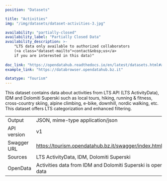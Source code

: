 ```yaml
---
position: "Datasets"

title: "Activities"
img: "/img/datasets/dataset-activities-3.jpg"

availability: "partially-closed"
availability_label: "Partially Closed Data"
availability_description: >-
    "LTS data only available to authorized collaborators
    (<a class="dataset-mailto">contact&nbsp;us</a>
    if you are interested in this data)"
    
doc_link: "https://opendatahub.readthedocs.io/en/latest/datasets.html#activity-dataset"
example_link: "https://databrowser.opendatahub.bz.it"

datatype: "Tourism"
---
```


This dataset contains data about activities from LTS API (LTS ActivityData), IDM and Dolomiti Superski such as local tours, hiking, running & fitness, cross-country skiing, alpine climbing, e-bike, downhill, nordic walking, etc. This dataset offers LTS categorization and enhanced filtering.

|             |                                                                                                       |
| :---------- | ----------------------------------------------------------------------------------------------------- |
| Output      | JSON, mime-type application/json                                                                      |
| API version | v1                                                                                                    |
| Swagger URL | https://tourism.opendatahub.bz.it/swagger/index.html#/ODHActivityPoi/get_v1_ODHActivityPoi            |
| Sources     | LTS ActivityData, IDM, Dolomiti Superski                                                              |
| OpenData    | Activities data from IDM and Dolomiti Superski is open data. Data from LTS is partially closed data |
